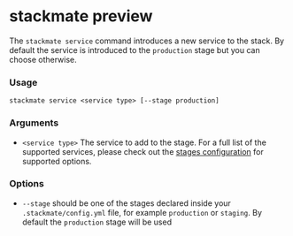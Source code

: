 # stackmate preview

The `stackmate service` command introduces a new service to the stack. By default the service is introduced to the `production` stage but you can choose otherwise.

### Usage

```
stackmate service <service type> [--stage production]
```

### Arguments

* `<service type>` The service to add to the stage. For a full list of the supported services, please check out the [stages configuration](../configuration/environments.md) for supported options.

### Options

* `--stage` should be one of the stages declared inside your `.stackmate/config.yml` file, for example `production` or `staging`. By default the `production` stage will be used
